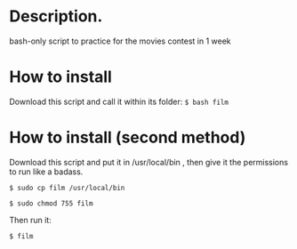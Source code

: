 # Description.
bash-only script to practice for the movies contest in 1 week

# How to install
Download this script and call it within its folder:
``$ bash film``

# How to install (second method)
Download this script and put it in /usr/local/bin , then give it the permissions to run like a badass.

``$ sudo cp film /usr/local/bin``

``$ sudo chmod 755 film``

Then run it:

``$ film``
